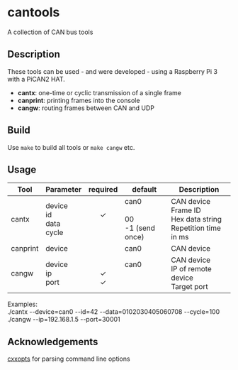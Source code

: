 # cantools
A collection of CAN bus tools

Description
---
These tools can be used - and were developed - using a Raspberry Pi 3 with a PiCAN2 HAT.
* __cantx__: one-time or cyclic transmission of a single frame
* __canprint__: printing frames into the console
* __cangw__: routing frames between CAN and UDP

Build
---
Use `make` to build all tools or `make cangw` etc.

Usage
---
| Tool | Parameter | required | default | Description |
| ---- | ----------| :------: | ------- | ----------- |
| cantx | device<br>id<br>data<br>cycle | <br>✓<br><br><br> | can0<br><br>00<br>-1 (send once) | CAN device<br>Frame ID<br>Hex data string<br>Repetition time in ms |
| canprint | device | | can0 | CAN device |
| cangw | device<br>ip<br>port | <br>✓<br>✓ | can0<br><br><br> | CAN device<br>IP of remote device<br>Target port |

Examples:<br>
./cantx --device=can0 --id=42 --data=0102030405060708 --cycle=100<br>
./cangw --ip=192.168.1.5 --port=30001

Acknowledgements
---
[cxxopts](https://github.com/jarro2783/cxxopts) for parsing command line options
